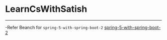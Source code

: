 # LearnCsWithSatish
---------

-Refer Beanch for `spring-5-with-spring-boot-2` [spring-5-with-spring-boot-2](https://www.udemy.com/course/spring-5-with-spring-boot-2/)